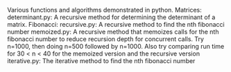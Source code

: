 Various functions and algorithms demonstrated in python.
	Matrices:
		determinant.py:
			A recursive method for determining the determinant of a matrix.
	Fibonacci:
		recursive.py:
			A recursive method to find the nth fibonacci number
		memoized.py:
			A recursive method that memoizes calls for the nth fibonacci number 			to reduce recursion depth for concurrent calls. Try n=1000, then
			doing n=500 followed by n=1000. Also try comparing run time for 
			30 < n < 40 for the memoized version and the recursive version
		iterative.py:
			The iterative method to find the nth fibonacci number
